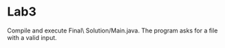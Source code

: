 # Lab3

Compile and execute Final\ Solution/Main.java.
The program asks for a file with a valid input.
